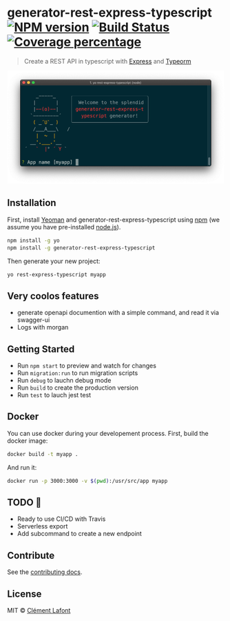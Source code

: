 # generator-rest-express-typescript [![NPM version][npm-image]][npm-url] [![Build Status][travis-image]][travis-url] [![Coverage percentage][coveralls-image]][coveralls-url]
> Create a REST API in typescript with [Express](https://expressjs.com/fr/) and [Typeorm](https://typeorm.io/#/)

![](screenshot.png)


## Installation

First, install [Yeoman](http://yeoman.io) and generator-rest-express-typescript using [npm](https://www.npmjs.com/) (we assume you have pre-installed [node.js](https://nodejs.org/)).

```bash
npm install -g yo
npm install -g generator-rest-express-typescript
```

Then generate your new project:

```bash
yo rest-express-typescript myapp
```
## Very coolos features

* generate openapi documention with a simple command, and read it via swagger-ui
* Logs with morgan

## Getting Started

* Run `npm start` to preview and watch for changes
* Run `migration:run` to run migration scripts
* Run `debug` to lauchn debug mode
* Run `build` to create the production version
* Run `test` to lauch jest test

## Docker

You can use docker during your developement process.
First, build the docker image:
```bash
docker build -t myapp .
```

And run it:
```bash
docker run -p 3000:3000 -v $(pwd):/usr/src/app myapp
```
## TODO 🚧  

* Ready to use CI/CD with Travis
* Serverless export
* Add subcommand to create a new endpoint

## Contribute

See the [contributing docs](contributing.md).

## License

MIT © [Clément Lafont]()


[npm-image]: https://badge.fury.io/js/generator-rest-express-typescript.svg
[npm-url]: https://npmjs.org/package/generator-rest-express-typescript
[travis-image]: https://travis-ci.org/johnrazeur/generator-rest-express-typescript.svg?branch=master
[travis-url]: https://travis-ci.org/johnrazeur/generator-rest-express-typescript
[coveralls-image]: https://coveralls.io/repos/johnrazeur/generator-rest-express-typescript/badge.svg
[coveralls-url]: https://coveralls.io/r/johnrazeur/generator-rest-express-typescript
